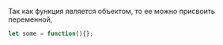 
Так как функция является объектом, то ее можно присвоить переменной,

```js
let some = function(){};
```
